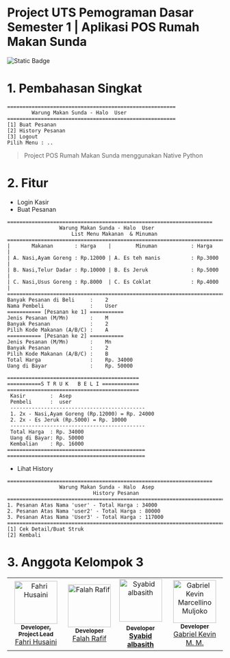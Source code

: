 # Project UTS Pemograman Dasar Semester 1 | Aplikasi POS Rumah Makan Sunda
![Static Badge](https://img.shields.io/badge/Python-gray?style=for-the-badge&logo=python)

# 1. Pembahasan Singkat
```
=======================================================
        Warung Makan Sunda - Halo  User
=======================================================
[1] Buat Pesanan
[2] History Pesanan
[3] Logout
Pilih Menu : ..
```

> Project POS Rumah Makan Sunda menggunakan Native Python
# 2. Fitur 

- Login Kasir
- Buat Pesanan
```
===================================================================
                 Warung Makan Sunda - Halo  User
                     List Menu Makanan  & Minuman
=========================================================================
|       Makanan       : Harga    |        Minuman           : Harga   |
| A. Nasi,Ayam Goreng : Rp.12000 | A. Es teh manis          : Rp.3000 |
| B. Nasi,Telur Dadar : Rp.10000 | B. Es Jeruk              : Rp.5000 |
| C. Nasi,Usus Goreng : Rp.8000  | C. Es Coklat             : Rp.4000 |
=========================================================================
Banyak Pesanan di Beli     :    2
Nama Pembeli               :    User
=========== [Pesanan ke 1] ===========
Jenis Pesanan (M/Mn)       :    M
Banyak Pesanan             :    2
Pilih Kode Makanan (A/B/C) :    A
=========== [Pesanan ke 2] ===========
Jenis Pesanan (M/Mn)       :    Mn
Banyak Pesanan             :    2
Pilih Kode Makanan (A/B/C) :    B
Total Harga                :    Rp. 34000
Uang di Bayar              :    Rp. 50000
```
```
===========================================
===========S T R U K   B E L I ============
===========================================
 Kasir        :  Asep
 Pembeli      :  user
 --------------------------------------------
 1. 2x - Nasi,Ayam Goreng (Rp.12000) = Rp. 24000
 2. 2x - Es Jeruk (Rp.5000) = Rp. 10000
 --------------------------------------------
 Total Harga  : Rp. 34000
 Uang di Bayar: Rp. 50000
 Kembalian    : Rp. 16000
=============================================
=============================================
```

- Lihat History
```
===================================================================
                 Warung Makan Sunda - Halo  Asep
                            History Pesanan
=========================================================================
1. Pesanan Atas Nama 'user' - Total Harga : 34000
2. Pesanan Atas Nama 'user2' - Total Harga : 80000
3. Pesanan Atas Nama 'User3' - Total Harga : 117000
=========================================================================
[1] Cek Detail/Buat Struk
[2] Kembali
```


# 3. Anggota Kelompok 3
<table>
  <tbody>
    <tr>
	<td align="center"><a href="#"><img src="https://avatars.githubusercontent.com/u/128364222?v=4" width="100px;" alt="Fahri Husaini"/><br /><sub><b>Developer, Project Lead</b></sub><br />Fahri Husaini</a></td>
      <td align="center"><a href="https://github.com/FalahRafif"><img src="https://avatars.githubusercontent.com/u/61583572?v=4" width="100px;" alt="Falah Rafif"/><br /><sub><b>Developer</b></sub><br />Falah Rafif</a></td>
	  <td align="center"><a href="#"><img src="https://avatars.githubusercontent.com/u/128364222?v=4" width="100px;" alt="Syabid albasith"/><br /><sub><b>Developer</sub><br />Syabid albasith</a></td>
	  <td align="center"><a href="#"><img align="center" src="https://avatars.githubusercontent.com/u/128364222?v=4" width="100px;" alt="Gabriel Kevin Marcellino Muljoko"/><br /><sub><b>Developer</b></sub><br />Gabriel Kevin M. M.</a></td>
      </tr>
    </tbody>
</table>
